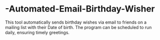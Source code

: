 # -Automated-Email-Birthday-Wisher
This tool automatically sends birthday wishes via email to friends on a mailing list with their Date of birth. The program can be scheduled to run daily, ensuring timely greetings.
